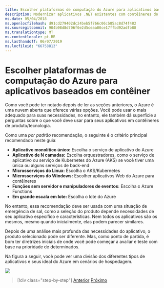 ```yaml
---
title: Escolher plataformas de computação do Azure para aplicativos baseados em contêiner
description: Modernizar aplicativos .NET existentes com contêineres do Windows e de nuvem do Azure | Escolhendo plataformas de computação do Azure para aplicativos baseados em contêiner
ms.date: 05/04/2018
ms.openlocfilehash: d91cd279402dc24beb5f766c06cb85ac8d74f482
ms.sourcegitcommit: 904b98d8d706f0e2d5ceaa00ce17ffbd92adfb88
ms.translationtype: MT
ms.contentlocale: pt-BR
ms.lasthandoff: 06/07/2019
ms.locfileid: "66758813"
---
```

# <a name="choosing-azure-compute-platforms-for-container-based-applications"></a>Escolher plataformas de computação do Azure para aplicativos baseados em contêiner

Como você pode ter notado depois de ler as seções anteriores, o Azure é uma nuvem aberta que oferece várias opções. Você pode usar o mais adequado para suas necessidades, no entanto, ele também dá superfície a perguntas sobre o que você deve usar para seus aplicativos em contêineres de produto/tecnologia.

Como uma *por padrão* recomendação, o seguinte é o critério principal recomendado neste guia:

- **Aplicativo monolítico único:** Escolha o serviço de aplicativo do Azure
- **Aplicativo de N camadas:** Escolha orquestradores, como o serviço de aplicativo ou serviço de Kubernetes do Azure (AKS) se você tiver uma única ou alguns serviços de back-end
- **Microsserviços do Linux:** Escolha o AKS/Kubernetes
- **Microsserviços do Windows:** Escolher aplicativos Web do Azure para contêineres
- **Funções sem servidor e manipuladores de eventos:** Escolha o Azure Functions
- **Em grande escala em lote:** Escolha o lote do Azure

No entanto, essa recomendação deve ser usada com uma situação de emergência de sal, como a seleção do produto depende necessidades de seu aplicativo específico e características. Nem todos os aplicativos são os mesmos, mesmo quando inicialmente, elas podem parecer similares.

Depois de uma análise mais profunda das necessidades do aplicativo, o produto selecionado pode ser diferente. Mas, como ponto de partida, é bom ter diretrizes iniciais de onde você pode começar a avaliar e teste com base na prioridade de determinados.

Na figura a seguir, você pode ver uma divisão dos diferentes tipos de aplicativos e seus ideal do Azure em cenários de hospedagem.

![](./media/image8.5.png)

> [!div class="step-by-step"]
> [Anterior](when-to-deploy-windows-containers-to-azure-container-service-kubernetes.md)
> [Próximo](build-resilient-services-ready-for-the-cloud-embrace-transient-failures-in-the-cloud.md)
